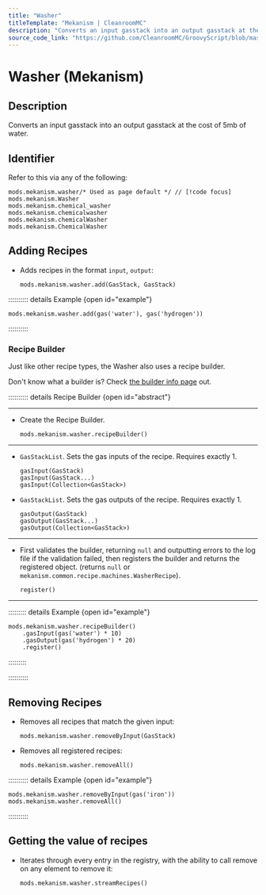 ```yaml
---
title: "Washer"
titleTemplate: "Mekanism | CleanroomMC"
description: "Converts an input gasstack into an output gasstack at the cost of 5mb of water."
source_code_link: "https://github.com/CleanroomMC/GroovyScript/blob/master/src/main/java/com/cleanroommc/groovyscript/compat/mods/mekanism/Washer.java"
---
```


# Washer (Mekanism)

## Description

Converts an input gasstack into an output gasstack at the cost of 5mb of water.

## Identifier

Refer to this via any of the following:

```groovy:no-line-numbers {1}
mods.mekanism.washer/* Used as page default */ // [!code focus]
mods.mekanism.Washer
mods.mekanism.chemical_washer
mods.mekanism.chemicalwasher
mods.mekanism.chemicalWasher
mods.mekanism.ChemicalWasher
```


## Adding Recipes

- Adds recipes in the format `input`, `output`:

    ```groovy:no-line-numbers
    mods.mekanism.washer.add(GasStack, GasStack)
    ```

:::::::::: details Example {open id="example"}
```groovy:no-line-numbers
mods.mekanism.washer.add(gas('water'), gas('hydrogen'))
```

::::::::::

### Recipe Builder

Just like other recipe types, the Washer also uses a recipe builder.

Don't know what a builder is? Check [the builder info page](../../getting_started/builder.md) out.

:::::::::: details Recipe Builder {open id="abstract"}

---

- Create the Recipe Builder.

    ```groovy:no-line-numbers
    mods.mekanism.washer.recipeBuilder()
    ```

---

- `GasStackList`. Sets the gas inputs of the recipe. Requires exactly 1.

    ```groovy:no-line-numbers
    gasInput(GasStack)
    gasInput(GasStack...)
    gasInput(Collection<GasStack>)
    ```

- `GasStackList`. Sets the gas outputs of the recipe. Requires exactly 1.

    ```groovy:no-line-numbers
    gasOutput(GasStack)
    gasOutput(GasStack...)
    gasOutput(Collection<GasStack>)
    ```

---

- First validates the builder, returning `null` and outputting errors to the log file if the validation failed, then registers the builder and returns the registered object. (returns `null` or `mekanism.common.recipe.machines.WasherRecipe`).

    ```groovy:no-line-numbers
    register()
    ```

---

::::::::: details Example {open id="example"}
```groovy:no-line-numbers
mods.mekanism.washer.recipeBuilder()
    .gasInput(gas('water') * 10)
    .gasOutput(gas('hydrogen') * 20)
    .register()
```

:::::::::

::::::::::

## Removing Recipes

- Removes all recipes that match the given input:

    ```groovy:no-line-numbers
    mods.mekanism.washer.removeByInput(GasStack)
    ```

- Removes all registered recipes:

    ```groovy:no-line-numbers
    mods.mekanism.washer.removeAll()
    ```

:::::::::: details Example {open id="example"}
```groovy:no-line-numbers
mods.mekanism.washer.removeByInput(gas('iron'))
mods.mekanism.washer.removeAll()
```

::::::::::

## Getting the value of recipes

- Iterates through every entry in the registry, with the ability to call remove on any element to remove it:

    ```groovy:no-line-numbers
    mods.mekanism.washer.streamRecipes()
    ```
